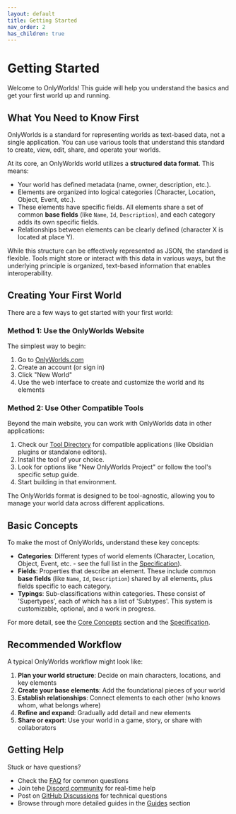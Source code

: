 ```yaml
---
layout: default
title: Getting Started
nav_order: 2
has_children: true
---
```


# Getting Started

Welcome to OnlyWorlds! This guide will help you understand the basics and get your first world up and running.

## What You Need to Know First

OnlyWorlds is a standard for representing worlds as text-based data, not a single application. You can use various tools that understand this standard to create, view, edit, share, and operate your worlds.

At its core, an OnlyWorlds world utilizes a **structured data format**.
This means:
* Your world has defined metadata (name, owner, description, etc.).
* Elements are organized into logical categories (Character, Location, Object, Event, etc.).
* These elements have specific fields. All elements share a set of common **base fields** (like `Name`, `Id`, `Description`), and each category adds its own specific fields.
* Relationships between elements can be clearly defined (character X is located at place Y).

While this structure can be effectively  represented as JSON, the standard is flexible. Tools might store or interact with this data in various ways, but the underlying principle is organized, text-based information that enables interoperability.

## Creating Your First World

There are a few ways to get started with your first world:

### Method 1: Use the OnlyWorlds Website

The simplest way to begin:

1. Go to [OnlyWorlds.com](https://www.onlyworlds.com)
2. Create an account (or sign in)
3. Click "New World" 
4. Use the web interface to create and customize the world and its elements
 
### Method 2: Use Other Compatible Tools

Beyond the main website, you can work with OnlyWorlds data in other applications:

1. Check our [Tool Directory](../tool-directory/) for compatible applications (like Obsidian plugins or standalone editors).
2. Install the tool of your choice.
3. Look for options like "New OnlyWorlds Project" or follow the tool's specific setup guide.
4. Start building in that environment.

The OnlyWorlds format is designed to be tool-agnostic, allowing you to manage your world data across different applications.

## Basic Concepts

To make the most of OnlyWorlds, understand these key concepts:

* **Categories**: Different types of world elements (Character, Location, Object, Event, etc. - see the full list in the [Specification](../specification/)).
* **Fields**: Properties that describe an element. These include common **base fields** (like `Name`, `Id`, `Description`) shared by all elements, plus fields specific to each category.
* **Typings**: Sub-classifications within categories. These consist of 'Supertypes', each of which has a list of 'Subtypes'. This system is customizable, optional, and a work in progress. 

For more detail, see the [Core Concepts](../core-concepts/) section and the [Specification](../specification/).

## Recommended Workflow

A typical OnlyWorlds workflow might look like:

1. **Plan your world structure**: Decide on main characters, locations, and key elements
2. **Create your base elements**: Add the foundational pieces of your world
3. **Establish relationships**: Connect elements to each other (who knows whom, what belongs where)
4. **Refine and expand**: Gradually add detail and new elements
5. **Share or export**: Use your world in a game, story, or share with collaborators

## Getting Help

Stuck or have questions?

* Check the [FAQ](../faq/) for common questions
* Join tehe [Discord community](https://discord.gg/twCjqvVBwb) for real-time help
* Post on [GitHub Discussions](https://github.com/OnlyWorlds/OnlyWorlds/discussions) for technical questions
* Browse through more detailed guides in the [Guides](../guides/) section 